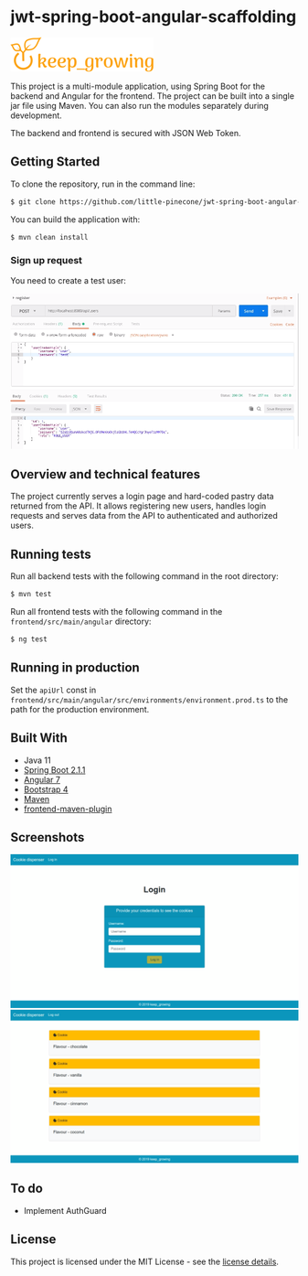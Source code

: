 # jwt-spring-boot-angular-scaffolding

![keep growing logo](readme-images/logo_250x60.png)

This project is a multi-module application, using Spring Boot for the backend and Angular for the frontend. The project can be built into a single jar file using Maven. You can also run the modules separately during development.

The backend and frontend is secured with JSON Web Token.

## Getting Started

To clone the repository, run in the command line:
```bash
$ git clone https://github.com/little-pinecone/jwt-spring-boot-angular-scaffolding.git
```

You can build the application with:
```bash
$ mvn clean install
```

### Sign up request

You need to create a test user:

![sign up request screenshot](readme-images/postman-sign-up-request.png)

## Overview and technical features

The project currently serves a login page and hard-coded pastry data returned from the API.
It allows registering new users, handles login requests and serves data from the API to authenticated and authorized users.

## Running tests

Run all backend tests with the following command in the root directory:
```bash
$ mvn test
```
Run all frontend tests with the following command in the `frontend/src/main/angular` directory:
```bash
$ ng test
```

## Running in production

Set the `apiUrl` const in `frontend/src/main/angular/src/environments/environment.prod.ts` to the path for the production environment.

## Built With

* Java 11
* [Spring Boot 2.1.1](https://start.spring.io/)
* [Angular 7](https://angular.io/)
* [Bootstrap 4](https://getbootstrap.com/)
* [Maven](https://maven.apache.org/)
* [frontend-maven-plugin](https://github.com/eirslett/frontend-maven-plugin)

## Screenshots

![login page](readme-images/login-page-screenshot.png)
![cookies](readme-images/cookie-dispenser-screenshot.png)

## To do

* Implement AuthGuard

## License

This project is licensed under the MIT License - see the [license details](https://opensource.org/licenses/MIT).